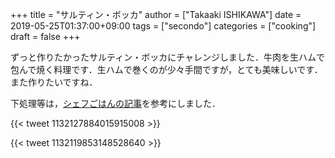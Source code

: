 +++
title = "サルティン・ボッカ"
author = ["Takaaki ISHIKAWA"]
date = 2019-05-25T01:37:00+09:00
tags = ["secondo"]
categories = ["cooking"]
draft = false
+++

ずっと作りたかったサルティン・ボッカにチャレンジしました．牛肉を生ハムで包んで焼く料理です．生ハムで巻くのが少々手間ですが，とても美味しいです．また作りたいですね．

下処理等は，[シェフごはんの記事](https://chefgohan.gnavi.co.jp/detail/4962)を参考にしました．

{{< tweet 1132127884015915008 >}}

{{< tweet 1132119853148528640 >}}
